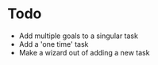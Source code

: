 # Todo

- Add multiple goals to a singular task
- Add a 'one time' task
- Make a wizard out of adding a new task